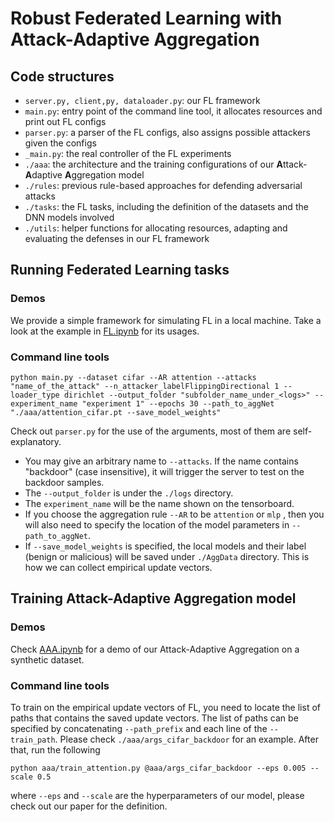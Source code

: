 # Robust Federated Learning with Attack-Adaptive Aggregation
## Code structures
- `server.py, client,py, dataloader.py`: our FL framework
- `main.py`: entry point of the command line tool, it allocates resources and print out FL configs
- `parser.py`: a parser of the FL configs, also assigns possible attackers given the configs
- `_main.py`: the real controller of the FL experiments 
- `./aaa`: the architecture and the training configurations of our **A**ttack-**A**daptive **A**ggregation model
- `./rules`: previous rule-based approaches for defending adversarial attacks
- `./tasks`: the FL tasks, including the definition of the datasets and the DNN models involved
- `./utils`: helper functions for allocating resources, adapting and evaluating the defenses in our FL framework




## Running Federated Learning tasks
### Demos 
We provide a simple framework for simulating FL in a local machine. Take a look at the example in [FL.ipynb](FL.ipynb) for its usages. 

### Command line tools
```
python main.py --dataset cifar --AR attention --attacks "name_of_the_attack" --n_attacker_labelFlippingDirectional 1 --loader_type dirichlet --output_folder "subfolder_name_under_<logs>" --experiment_name "experiment 1" --epochs 30 --path_to_aggNet "./aaa/attention_cifar.pt --save_model_weights"
```
Check out `parser.py` for the use of the arguments, most of them are self-explanatory. 
- You may give an arbitrary name to `--attacks`. If the name contains "backdoor" (case insensitive), it will trigger the server to test on the backdoor samples.
- The `--output_folder` is under the `./logs` directory. 
- The `experiment_name` will be the name shown on the tensorboard. 
- If you choose the aggregation rule `--AR` to be `attention` or `mlp` , then you will also need to specify the location of the model parameters in `--path_to_aggNet`.
- If `--save_model_weights` is specified, the local models and their label (benign or malicious) will be saved under `./AggData` directory. This is how we can collect empirical update vectors.
## Training Attack-Adaptive Aggregation model
### Demos 
Check [AAA.ipynb](AAA.ipynb) for a demo of our Attack-Adaptive Aggregation on a synthetic dataset.

### Command line tools
To train on the empirical update vectors of FL, you need to locate the list of paths that contains the saved update vectors. The list of paths can be specified by concatenating `--path_prefix` and each line of the `--train_path`. Please check `./aaa/args_cifar_backdoor` for an example.  After that, run the following
```
python aaa/train_attention.py @aaa/args_cifar_backdoor --eps 0.005 --scale 0.5
```
where `--eps` and `--scale` are the hyperparameters of our model, please check out our paper for the definition.
